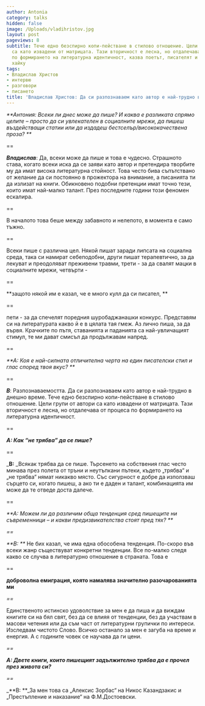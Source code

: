 ```yaml
---
author: Antonia
category: talks
hidden: false
image: /Uploads/vladihristov.jpg
layout: post
pageviews: 8
subtitle: Тече едно безспирно копи-пействане в стилово отношение. Цели групи от автори
  са като извадени от матрицата. Тази вторичност е лесна, но отдалечава от процеса
  по формирането на литературна идентичност, казва поетът, писателят и авторът на
  хайку
tags:
- Владислав Христов
- интервю
- разговори
- писането
title: 'Владислав Христов: Да си разпознаваем като автор е най-трудно в днешно време'
---
```


_**Антония: Всеки ли днес може да пише? И каква е разликата спрямо целите – просто да си увлекателен в социалните мрежи, да пишеш въздействащи статии или да издадеш бестселър/висококачествена проза?   **_

\==

_**Владислав**_:  Да, всеки може да пише и това е чудесно. Страшното става, когато всеки иска да се заяви като автор и претендира творбите му да имат висока литературна стойност. Това често бива съпътствано от желание да си постоянно в прожектора на внимание, а писанията ти да излизат на книги. Обикновено подобни претенции имат точно тези, които имат най-малко талант. През последните години този феномен ескалира. 

\==

В началото това беше между забавното и нелепото, в момента е само тъжно.

\==

Всеки пише с различна цел. Някой пишат заради липсата на социална среда, така си намират себеподобни, други пишат терапевтично, за да лекуват и преодоляват преживени травми, трети - за да свалят мацки в социалните мрежи, четвърти - 

\==

**защото някой им е казал, че е много кулл да си писател, **

\==

пети - за да спечелят поредния шуробаджанашки конкурс. Представям си на литературата какво й е в цялата тая гмеж. Аз лично пиша, за да вървя. Крачките по пътя, ставанията и паданията са най-увличащият стимул, те ми дават смисъл да продължавам напред.

\==

_**А: Коя е най-силната отличителна черта на един писателски стил и глас според твоя вкус? **_

\==

_**В**_:  Разпознаваемостта. Да си разпознаваем като автор е най-трудно в днешно време. Тече едно безспирно копи-пействане в стилово отношение. Цели групи от автори са като извадени от матрицата. Тази вторичност е лесна, но отдалечава от процеса по формирането на литературна идентичност.

\==

_**А: Как “не трябва” да се пише?**_

\==

_**В:** _Всякак трябва да се пише. Търсенето на собствения глас често минава през полета от тръни и неутъпкани пътеки, където „трябва“ и „не трябва“ нямат никакво място. Със сигурност е добре да използваш сърцето си, когато пишеш, а ако ти е даден и талант, комбинацията им може да те отведе доста далече. 

\==

_**А: Можем ли да различим обща тенденция сред пишещите ни съвременници – и какви предизвикателства стоят пред тях? **_

_\==_

_**В: **_ Не бих казал, че има една обособена тенденция. По-скоро във всеки жанр съществуват конкретни тенденции. Все по-малко следя какво се случва в литературно отношение в страната. Това е 

\==

**доброволна емиграция, която намалява значително разочарованията ми**

_\==_

Единственото истинско удоволствие за мен е да пиша и да виждам книгите си на бял свят, без да се влияя от тенденции, без да участвам в масови четения или да съм част от литературни групички по интереси. Изследвам чистото Слово. Всичко останало за мен е загуба на време и енергия. А с годините човек се научава да ги цени.

_\==_

_**А: Двете книги, които пишещият задължително трябва да е прочел през живота си?**_

_\==_

_**В: **_За мен това са „Алексис Зорбас“ на Никос Казандзакис и „Престъпление и наказание“ на Ф.М.Достоевски.